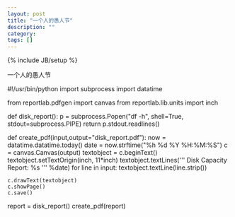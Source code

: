 ```yaml
---
layout: post
title: "一个人的愚人节"
description: ""
category: 
tags: []
---
```

{% include JB/setup %}


<p>一个人的愚人节</p>
#!/usr/bin/python
import subprocess
import datatime

from reportlab.pdfgen import canvas
from reportlab.lib.units import inch

def disk_report():
	p = subprocess.Popen("df -h", shell=True, stdout=subprocess.PIPE)
	return p.stdout.readlines()


def create_pdf(input,output="disk_report.pdf"):
	now = datatime.datatime.today()
	date = now.strftime("%h %d %Y %H:%M:%S")
	c = canvas.Canvas(output)
	textobject = c.beginText()
	textobject.setTextOrigin(inch, 11*inch)
	textobject.textLines('''
		Disk Capacity Report: %s 
		''' %date)
	for line in input:
		textobject.textLine(line.strip())

	c.drawText(textobject)
	c.showPage()
	c.save()

report = disk_report()
create_pdf(report)
